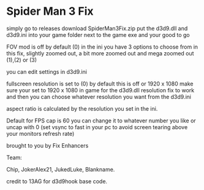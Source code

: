 # Spider Man 3 Fix

simply go to releases download SpiderMan3Fix.zip put the d3d9.dll and d3d9.ini into your game folder next to the game exe and your good to go 

FOV mod is off by default (0) in the ini you have 3 options to choose from in this fix, slightly zoomed out, a bit more zoomed out and mega zoomed out (1),(2) or (3) 

you can edit settings in d3d9.ini 

fullscreen resolution is set to (0) by default this is off or 1920 x 1080 make sure your set to 1920 x 1080 in game for the d3d9.dll resolution fix to work and then you can choose whatever resolution you want from the d3d9.ini

aspect ratio is calculated by the resolution you set in the ini.   

Default for FPS cap is 60 you can change it to whatever number you like or uncap with 0 (set vsync to fast in your pc to avoid screen tearing above your monitors refresh rate)

brought to you by Fix Enhancers 

Team: 

Chip, JokerAlex21, JukedLuke, Blankname.

credit to 13AG for d3d9hook base code.
